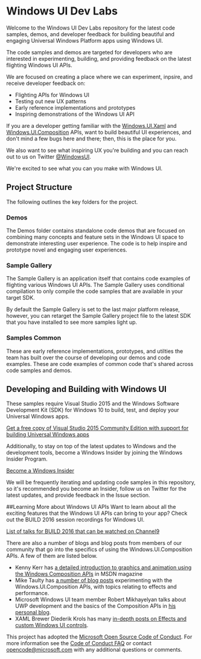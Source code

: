 # Windows UI Dev Labs
Welcome to the Windows UI Dev Labs repository for the latest code samples, demos, and developer feedback for building beautiful and engaging Universal Windows Platform apps using Windows UI.

The code samples and demos are targeted for developers who are interested in experimenting, building, and providing feedback on the latest flighting Windows UI APIs. 

We are focused on creating a place where we can experiment, inpsire, and receive developer feedback on:
- Flighting APIs for Windows UI
- Testing out new UX patterns
- Early reference implementations and prototypes
- Inspiring demonstrations of the Windows UI API  

If you are a developer getting familiar with the [Windows.UI.Xaml](https://msdn.microsoft.com/en-us/library/windows/apps/windows.ui.xaml.aspx) and [Windows.UI.Composition](https://msdn.microsoft.com/en-us/library/windows/apps/windows.ui.composition.aspx) APIs, want to build beautiful UI experiences, and don't mind a few bugs here and there; then, this is the place for you. 

We also want to see what inspiring UX you're building and you can reach out to us on Twitter [@WindowsUI](https://twitter.com/windowsui).

We're excited to see what you can you make with Windows UI.

## Project Structure
The following outlines the key folders for the project.

### Demos
The Demos folder contains standalone code demos that are focused on combining many concepts and feature sets in the Windows UI space to demonstrate interesting user experience. The code is to help inspire and prototype novel and engaging user experiences.

### Sample Gallery
The Sample Gallery is an application itself that contains code examples of flighting various Windows UI APIs. The Sample Gallery uses conditional compilation to only compile the code samples that are available in your target SDK.

By default the Sample Gallery is set to the last major platform release, however, you can retarget the Sample Gallery project file to the latest SDK that you have installed to see more samples light up.

### Samples Common
These are early reference implementations, prototypes, and utilties the team has built over the course of developing our demos and code examples. These are code examples of common code that's shared across code samples and demos.

## Developing and Building with Windows UI
These samples require Visual Studio 2015 and the Windows Software Development Kit (SDK) for Windows 10 to build, test, and deploy your Universal Windows apps. 

[Get a free copy of Visual Studio 2015 Community Edition with support for building Universal Windows apps](http://go.microsoft.com/fwlink/?LinkID=280676)

Additionally, to stay on top of the latest updates to Windows and the development tools, become a Windows Insider by joining the Windows Insider Program.

[Become a Windows Insider](https://insider.windows.com/)

We will be frequently iterating and updating code samples in this repository, so it's recommended you become an Insider, follow us on Twitter for the latest updates, and provide feedback in the Issue section. 

##Learning More about Windows UI APIs
Want to learn about all the exciting features that the Windows UI APIs can bring to your app? Check out the BUILD 2016 session recordings for Windows UI.

[List of talks for BUILD 2016 that can be watched on Channel9](https://github.com/Microsoft/WindowsUIDevLabs/wiki/Windows-UI-Newsletter---May-Edition#build-sessions)

There are also a number of blogs and blog posts from members of our community that go into the specifics of using the Windows.UI.Composition APIs. A few of them are listed below.
- Kenny Kerr has [a detailed introduction to graphics and animation using the Windows Composition APIs](https://msdn.microsoft.com/en-us/magazine/mt590968) in MSDN magazine
- Mike Taulty has [a number of blog posts](https://mtaulty.com/category/composition/) experimenting with the Windows.UI.Composition APIs, with topics relating to effects and performance.
- Microsoft Windows UI team member Robert Mikhayelyan talks about UWP development and the basics of the Composition APIs in [his personal blog](http://blog.robmikh.com/).
- XAML Brewer Diederik Krols has many [in-depth posts on Effects and custom Windows UI controls](https://xamlbrewer.wordpress.com/category/composition-api/).

This project has adopted the [Microsoft Open Source Code of Conduct](https://opensource.microsoft.com/codeofconduct/). For more information see the [Code of Conduct FAQ](https://opensource.microsoft.com/codeofconduct/faq/) or contact [opencode@microsoft.com](mailto:opencode@microsoft.com) with any additional questions or comments.